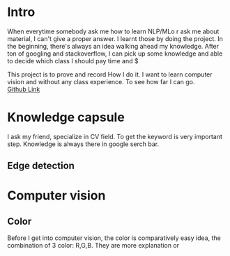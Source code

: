 # Intro
When everytime somebody ask me how to learn NLP/MLo r ask me about material, I can't give a proper answer. I learnt those by doing the project. In the beginning, there's always an idea walking ahead my knowledge. After ton of googling and stackoverflow, I can pick up some knowledge and able to decide which class I should pay time and $

This project is to prove and record How I do it. I want to learn computer vision and without any class experience. To see how far I can go.  
[Github Link](https://github.com/ChesterHsieh/pySteak)

# Knowledge capsule 
I ask my friend, specialize in CV field. To get the keyword is very important step. Knowledge is always there in google serch bar. 
## Edge detection
# Computer vision
## Color
Before I get into computer vision, the color is comparatively easy idea, the combination of 3 color: R,G,B. They are more explanation or 
<!--stackedit_data:
eyJoaXN0b3J5IjpbMTk0NzgyOTkwOSwtMTg1MDExODk0NSw1MT
Q4MDMzMzddfQ==
-->